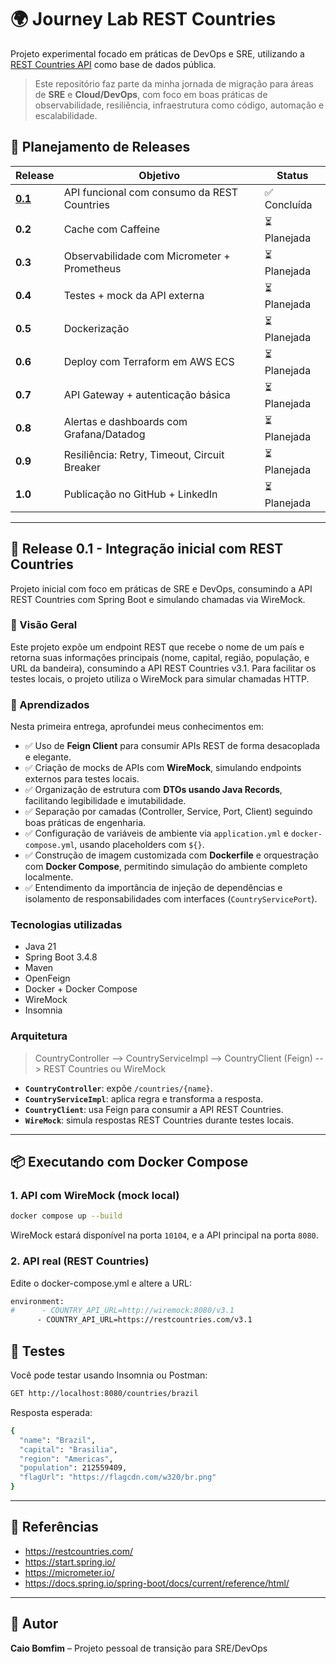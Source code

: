 # 🌍 Journey Lab REST Countries

Projeto experimental focado em práticas de DevOps e SRE, utilizando a [REST Countries API](https://restcountries.com/) como base de dados pública.

> Este repositório faz parte da minha jornada de migração para áreas de **SRE** e **Cloud/DevOps**, com foco em boas práticas de observabilidade, resiliência, infraestrutura como código, automação e escalabilidade.

## 📅 Planejamento de Releases

| Release                 | Objetivo                                      | Status         |
|-------------------------|-----------------------------------------------|----------------|
| [**0.1**](#release-0-1) | API funcional com consumo da REST Countries   | ✅ Concluída    |
| **0.2**                 | Cache com Caffeine                            | ⏳ Planejada    |
| **0.3**                 | Observabilidade com Micrometer + Prometheus   | ⏳ Planejada    |
| **0.4**                 | Testes + mock da API externa                  | ⏳ Planejada    |
| **0.5**                 | Dockerização                                  | ⏳ Planejada    |
| **0.6**                 | Deploy com Terraform em AWS ECS               | ⏳ Planejada    |
| **0.7**                 | API Gateway + autenticação básica             | ⏳ Planejada    |
| **0.8**                 | Alertas e dashboards com Grafana/Datadog      | ⏳ Planejada    |
| **0.9**                 | Resiliência: Retry, Timeout, Circuit Breaker  | ⏳ Planejada    |
| **1.0**                 | Publicação no GitHub + LinkedIn               | ⏳ Planejada    |

---

<a id="release-0-1"></a>
## 🚀 Release 0.1 - Integração inicial com REST Countries

Projeto inicial com foco em práticas de SRE e DevOps, consumindo a API REST Countries com Spring Boot e simulando chamadas via WireMock.

### 📌 Visão Geral
Este projeto expõe um endpoint REST que recebe o nome de um país e retorna suas informações principais (nome, capital, região, população, e URL da bandeira), consumindo a API REST Countries v3.1. Para facilitar os testes locais, o projeto utiliza o WireMock para simular chamadas HTTP.

### 🧠 Aprendizados

Nesta primeira entrega, aprofundei meus conhecimentos em:

- ✅ Uso de **Feign Client** para consumir APIs REST de forma desacoplada e elegante.
- ✅ Criação de mocks de APIs com **WireMock**, simulando endpoints externos para testes locais.
- ✅ Organização de estrutura com **DTOs usando Java Records**, facilitando legibilidade e imutabilidade.
- ✅ Separação por camadas (Controller, Service, Port, Client) seguindo boas práticas de engenharia.
- ✅ Configuração de variáveis de ambiente via `application.yml` e `docker-compose.yml`, usando placeholders com `${}`.
- ✅ Construção de imagem customizada com **Dockerfile** e orquestração com **Docker Compose**, permitindo simulação do ambiente completo localmente.
- ✅ Entendimento da importância de injeção de dependências e isolamento de responsabilidades com interfaces (`CountryServicePort`).

### Tecnologias utilizadas
- Java 21
- Spring Boot 3.4.8
- Maven
- OpenFeign
- Docker + Docker Compose
- WireMock
- Insomnia

### Arquitetura

> CountryController --> CountryServiceImpl --> CountryClient (Feign) --> REST Countries ou WireMock

- **`CountryController`**: expõe `/countries/{name}`.
- **`CountryServiceImpl`**: aplica regra e transforma a resposta.
- **`CountryClient`**: usa Feign para consumir a API REST Countries.
- **`WireMock`**: simula respostas REST Countries durante testes locais.

---

## 📦 Executando com Docker Compose

### 1. API com WireMock (mock local)

```bash
docker compose up --build
```

WireMock estará disponível na porta `10104`, e a API principal na porta `8080`.

### 2. API real (REST Countries)

Edite o docker-compose.yml e altere a URL:

```bash
environment:
#      - COUNTRY_API_URL=http://wiremock:8080/v3.1
      - COUNTRY_API_URL=https://restcountries.com/v3.1
```

## 🧪 Testes

Você pode testar usando Insomnia ou Postman:

```bash
GET http://localhost:8080/countries/brazil
```

Resposta esperada:

```bash
{
  "name": "Brazil",
  "capital": "Brasilia",
  "region": "Americas",
  "population": 212559409,
  "flagUrl": "https://flagcdn.com/w320/br.png"
}
```

---

## 📘 Referências
- https://restcountries.com/
- https://start.spring.io/
- https://micrometer.io/
- https://docs.spring.io/spring-boot/docs/current/reference/html/

---

## 📌 Autor
**Caio Bomfim** – Projeto pessoal de transição para SRE/DevOps
